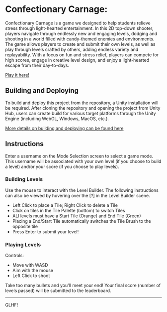 # Confectionary Carnage:

Confectionary Carnage is a game we designed to help students relieve stress through light-hearted entertainment. In this 2D top-down shooter, players navigate through endlessly new and engaging levels, dodging and shooting in a world filled with candy-themed enemies and environments. The game allows players to create and submit their own levels, as well as play through levels crafted by others, adding endless variety and replayability. With a focus on fun and stress relief, players can compete for high scores, engage in creative level design, and enjoy a light-hearted escape from their day-to-days.

[Play it here!](http://confectionary-carnage.com/)

## Building and Deploying

To build and deploy this project from the repository, a Unity installation will be required. After cloning the repository and opening the project from Unity Hub, users can create build for various target platforms through the Unity Engine (including WebGL, Windows, MacOS, etc.).

[More details on building and deploying can be found here](https://github.com/jabbapen/Confectionary-Carnage/wiki/Unity-Build-(WebGL))

## Instructions

Enter a username on the Mode Selection screen to select a game mode. This username will be associated with your own level (if you choose to build a level) and/or your score (if you choose to play levels).

### Building Levels

Use the mouse to interact with the Level Builder. The following instructions can also be viewed by hovering over the [?] in the Level Builder scene.
- Left Click to place a Tile; Right Click to delete a Tile
- Click on tiles in the Tile Palette (bottom) to switch Tiles
- ALl levels must have a Start Tile (Orange) and End Tile (Green)
- Placing a End/Start Tile automatically switches the Tile Brush to the opposite tile
- Press Enter to submit your level!

### Playing Levels

Controls:
- Move with WASD
- Aim with the mouse
- Left Click to shoot

Take too many bullets and you'll meet your end! Your final score (number of levels passed) will be submitted to the leaderboard.

---
GLHF!
